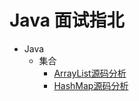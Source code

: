 # Java 面试指北

- Java
  - 集合
    - [ArrayList源码分析](/Java/collection/arraylist-source-code.md)
    - [HashMap源码分析](/Java/collection/hash-map-source-code.md)


